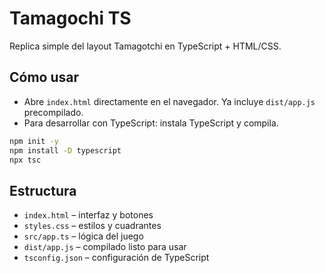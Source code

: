Tamagochi TS
=============

Replica simple del layout Tamagotchi en TypeScript + HTML/CSS.

Cómo usar
---------
- Abre `index.html` directamente en el navegador. Ya incluye `dist/app.js` precompilado.
- Para desarrollar con TypeScript: instala TypeScript y compila.

```bash
npm init -y
npm install -D typescript
npx tsc
```

Estructura
----------
- `index.html` – interfaz y botones
- `styles.css` – estilos y cuadrantes
- `src/app.ts` – lógica del juego
- `dist/app.js` – compilado listo para usar
- `tsconfig.json` – configuración de TypeScript


